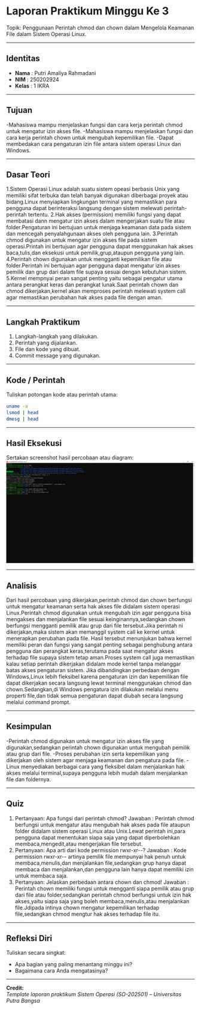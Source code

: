 
# Laporan Praktikum Minggu Ke 3
Topik:  Penggunaan Perintah chmod dan chown dalam Mengelola Keamanan File dalam Sistem Operasi Linux.

---

## Identitas
- **Nama**  : Putri Amaliya Rahmadani
- **NIM**   : 250202924
- **Kelas** : 1 IKRA

---

## Tujuan
-Mahasiswa mampu menjelaskan fungsi dan cara kerja perintah chmod untuk mengatur izin akses file.
-Mahasiswa mampu menjelaskan fungsi dan cara kerja perintah chown untuk mengubah kepemilikan file.
-Dapat membedakan cara pengaturan izin file antara sistem operasi Linux dan Windows.

---

## Dasar Teori
1.Sistem Operasi Linux adalah suatu sistem opeasi berbasis Unix yang memiliki sifat terbuka dan telah banyak digunakan diberbagai proyek atau bidang.Linux menyiapkan lingkungan terminal yang memastikan para pengguna dapat berinteraksi langsung dengan sistem melewati perintah-perintah tertentu.
2.Hak akses (permission) memiliki fungsi yang dapat membatasi dann mengatur izin akses dalam mengerjakan suatu file atau folder.Pengaturan ini bertujuan untuk menjaga keamanan data pada sistem dan mencegah penyalahgunaan akses oleh pengguna lain.
3.Perintah chmod digunakan untuk mengatur izin akses file pada sistem operasi.Printah ini bertujuan agar pengguna dapat menggunakan hak akses baca,tulis,dan eksekusi untuk pemilik,grup,ataupun pengguna yang lain.
4.Perintah chown digunakan untuk mengganti kepemilikan file atau folder.Perintah ini bertujuan agar pengguna dapat mengatur izin akses pemilik dan grup dari dalam file supaya sesuai dengan kebutuhan sistem.
5.Kernel mempnyai peran sangat penting yaitu sebagai pengatur utama antara perangkat keras dan perangkat lunak.Saat perintah chown dan chmod dikerjakan,kernel akan memproses perintah melewati system call agar memastikan perubahan hak akses pada file dengan aman.

---

## Langkah Praktikum
1. Langkah-langkah yang dilakukan.  
2. Perintah yang dijalankan.  
3. File dan kode yang dibuat.  
4. Commit message yang digunakan.

---

## Kode / Perintah
Tuliskan potongan kode atau perintah utama:
```bash
uname -a
lsmod | head
dmesg | head
```

---

## Hasil Eksekusi
Sertakan screenshot hasil percobaan atau diagram:
![Screenshot hasil](<screenshots/eksperimen.putri.png>)

---

## Analisis
 Dari hasil percobaan yang dikerjakan,perintah chmod dan chown berfungsi untuk mengatur keamanan serta hak akses file didalam sistem operasi Linux.Perintah chmod digunakan untuk mengubah izin agar pengguna bisa mengakses dan menjalankan file sesuai keinginannya,sedangkan chown berfungsi mengganti pemilik atau grup dari file tersebut.Jika perintah ni dikerjakan,maka sistem akan memanggil system call ke kernel untuk menerapkan perubahan pada file.
 Hasil tersebut menunjukan bahwa kernel memiliki peran dan fungsi yang sangat penting sebagai penghubung antara pengguna dan perangkat keras,terutama pada saat mengatur akses terhadap file supaya sistem tetap aman.Proses system call juga memastikan kalau setiap perintah dikerjakan didalam mode kernel tanpa melanggar batas akses pengaturan sistem.
 Jika dibandingkan perbedaan dengan Windows,Linux lebih fleksibel karena pengaturan izin dan kepemilikan file dapat dikerjakan secara langsung lewat terminal menggunakan chmod dan chown.Sedangkan,di Windows pengatura izin dilakukan melalui menu properti file,dan tidak semua pengaturan dapat diubah secara langsung melalui command prompt.

---

## Kesimpulan
-Perintah chmod digunakan untuk mengatur izin akses file yang digunakan,sedangkan perintah chown digunakan untuk mengubah pemilik atau grup dari file.
-Proses perubahan izin serta kepemilikan yang dikerjakan oleh sistem agar menjaga keamanan dan pengatura pada file.
-Linux menyediakan berbagai cara yang fleksibel dalam menjalankan hak akses melalui terminal,supaya pengguna lebih mudah dalam menjalankan file dan foldernya.

---

## Quiz
1. Pertanyaan: Apa fungsi dari perintah chmod?
   Jawaban  : Perintah chmod berfungsi untuk mengatur atau mengubah hak akses pada file ataupun folder didalam sistem operasi Linux atau 
              Unix.Lewat perintah ini,para pengguna dapat menentukan siapa saja yang dapat diperbolehkan membaca,mengedit,atau 
              mengerjakan file tersebut. 
2. Pertanyaan: Apa arti dari kode permission rwxr-xr--?
   Jawaban   : Kode permission  rwxr-xr-- artinya pemilik file mempunyai hak penuh untuk membaca,menulis,dan menjalankan file,sedangkan 
               grup hanya dapat membaca dan menjalankan,dan pengguna lain hanya dapat memiliki izin untuk membaca saja. 
3. Pertanyaan: Jelaskan perbedaan antara chown dan chmod! 
   Jawaban   : Perintah chown memiliki fungsi untuk mengganti siapa pemilik atau grup dari file atau folder,sedangkan perintah chmod 
               berfungsi untuk izin hak akses,yaitu siapa saja yang boleh membaca,menulis,atau menjalankan file.Jdipada intinya chown 
               mengatur kepemilikan terhadap file,sedangkan chmod mengtur hak akses terhadap file itu.  

---

## Refleksi Diri
Tuliskan secara singkat:
- Apa bagian yang paling menantang minggu ini?  
- Bagaimana cara Anda mengatasinya?  

---

**Credit:**  
_Template laporan praktikum Sistem Operasi (SO-202501) – Universitas Putra Bangsa_
